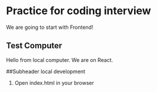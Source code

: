 # Practice for coding interview

We are going to start with Frontend! 
## Test Computer
Hello from local computer. We are on React. 

##Subheader local development
1. Open index.html in your browser

